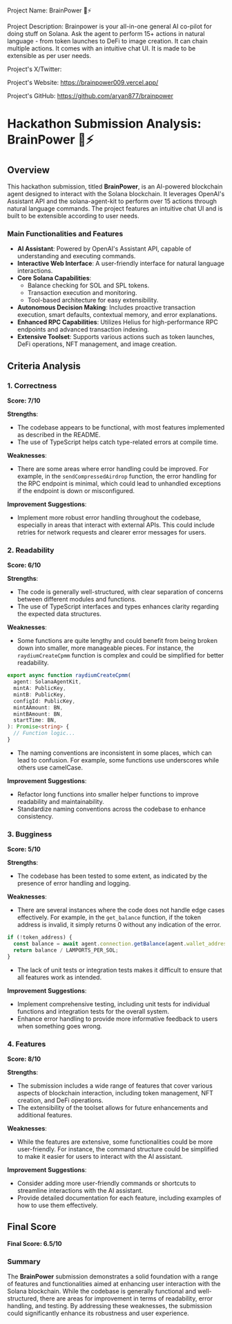 
Project Name: BrainPower 🧠⚡


Project Description: Brainpower is your all-in-one general AI co-pilot for doing stuff on Solana. Ask the agent to perform 15+ actions in natural language - from token launches to DeFi to image creation. It can chain multiple actions. It comes with an intuitive chat UI. It is made to be extensible as per user needs.


Project's X/Twitter: 


Project's Website: https://brainpower009.vercel.app/


Project's GitHub: https://github.com/aryan877/brainpower






# Hackathon Submission Analysis: BrainPower 🧠⚡

## Overview
This hackathon submission, titled **BrainPower**, is an AI-powered blockchain agent designed to interact with the Solana blockchain. It leverages OpenAI's Assistant API and the solana-agent-kit to perform over 15 actions through natural language commands. The project features an intuitive chat UI and is built to be extensible according to user needs.

### Main Functionalities and Features
- **AI Assistant**: Powered by OpenAI's Assistant API, capable of understanding and executing commands.
- **Interactive Web Interface**: A user-friendly interface for natural language interactions.
- **Core Solana Capabilities**:
  - Balance checking for SOL and SPL tokens.
  - Transaction execution and monitoring.
  - Tool-based architecture for easy extensibility.
- **Autonomous Decision Making**: Includes proactive transaction execution, smart defaults, contextual memory, and error explanations.
- **Enhanced RPC Capabilities**: Utilizes Helius for high-performance RPC endpoints and advanced transaction indexing.
- **Extensive Toolset**: Supports various actions such as token launches, DeFi operations, NFT management, and image creation.

## Criteria Analysis

### 1. Correctness
**Score: 7/10**

**Strengths**:
- The codebase appears to be functional, with most features implemented as described in the README.
- The use of TypeScript helps catch type-related errors at compile time.

**Weaknesses**:
- There are some areas where error handling could be improved. For example, in the `sendCompressedAirdrop` function, the error handling for the RPC endpoint is minimal, which could lead to unhandled exceptions if the endpoint is down or misconfigured.

**Improvement Suggestions**:
- Implement more robust error handling throughout the codebase, especially in areas that interact with external APIs. This could include retries for network requests and clearer error messages for users.

### 2. Readability
**Score: 6/10**

**Strengths**:
- The code is generally well-structured, with clear separation of concerns between different modules and functions.
- The use of TypeScript interfaces and types enhances clarity regarding the expected data structures.

**Weaknesses**:
- Some functions are quite lengthy and could benefit from being broken down into smaller, more manageable pieces. For instance, the `raydiumCreateCpmm` function is complex and could be simplified for better readability.

```typescript
export async function raydiumCreateCpmm(
  agent: SolanaAgentKit,
  mintA: PublicKey,
  mintB: PublicKey,
  configId: PublicKey,
  mintAAmount: BN,
  mintBAmount: BN,
  startTime: BN,
): Promise<string> {
  // Function logic...
}
```

- The naming conventions are inconsistent in some places, which can lead to confusion. For example, some functions use underscores while others use camelCase.

**Improvement Suggestions**:
- Refactor long functions into smaller helper functions to improve readability and maintainability.
- Standardize naming conventions across the codebase to enhance consistency.

### 3. Bugginess
**Score: 5/10**

**Strengths**:
- The codebase has been tested to some extent, as indicated by the presence of error handling and logging.

**Weaknesses**:
- There are several instances where the code does not handle edge cases effectively. For example, in the `get_balance` function, if the token address is invalid, it simply returns 0 without any indication of the error.

```typescript
if (!token_address) {
  const balance = await agent.connection.getBalance(agent.wallet_address);
  return balance / LAMPORTS_PER_SOL;
}
```

- The lack of unit tests or integration tests makes it difficult to ensure that all features work as intended.

**Improvement Suggestions**:
- Implement comprehensive testing, including unit tests for individual functions and integration tests for the overall system.
- Enhance error handling to provide more informative feedback to users when something goes wrong.

### 4. Features
**Score: 8/10**

**Strengths**:
- The submission includes a wide range of features that cover various aspects of blockchain interaction, including token management, NFT creation, and DeFi operations.
- The extensibility of the toolset allows for future enhancements and additional features.

**Weaknesses**:
- While the features are extensive, some functionalities could be more user-friendly. For instance, the command structure could be simplified to make it easier for users to interact with the AI assistant.

**Improvement Suggestions**:
- Consider adding more user-friendly commands or shortcuts to streamline interactions with the AI assistant.
- Provide detailed documentation for each feature, including examples of how to use them effectively.

## Final Score
**Final Score: 6.5/10**

### Summary
The **BrainPower** submission demonstrates a solid foundation with a range of features and functionalities aimed at enhancing user interaction with the Solana blockchain. While the codebase is generally functional and well-structured, there are areas for improvement in terms of readability, error handling, and testing. By addressing these weaknesses, the submission could significantly enhance its robustness and user experience.